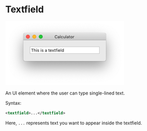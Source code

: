 # Textfield

![Textfield](img/textfield.png)

An UI element where the user can type single-lined text.

Syntax:

```xml
<textfield>...</textfield>
```

Here, `...` represents text you want to appear inside the textfield.

